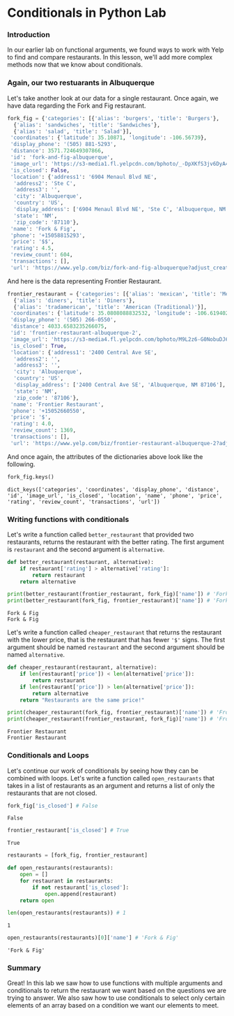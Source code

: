 
# Conditionals in Python Lab

### Introduction

In our earlier lab on functional arguments, we found ways to work with Yelp to find and compare restaurants. In this lesson, we'll add more complex methods now that we know about conditionals.

### Again, our two restuarants in Albuquerque

Let's take another look at our data for a single restaurant.  Once again, we have data regarding the Fork and Fig restaurant.


```python
fork_fig = {'categories': [{'alias': 'burgers', 'title': 'Burgers'},
  {'alias': 'sandwiches', 'title': 'Sandwiches'},
  {'alias': 'salad', 'title': 'Salad'}],
 'coordinates': {'latitude': 35.10871, 'longitude': -106.56739},
 'display_phone': '(505) 881-5293',
 'distance': 3571.724649307866,
 'id': 'fork-and-fig-albuquerque',
 'image_url': 'https://s3-media1.fl.yelpcdn.com/bphoto/_-DpXKfS3jv6DyA47g6Fxg/o.jpg',
 'is_closed': False,
 'location': {'address1': '6904 Menaul Blvd NE',
  'address2': 'Ste C',
  'address3': '',
  'city': 'Albuquerque',
  'country': 'US',
  'display_address': ['6904 Menaul Blvd NE', 'Ste C', 'Albuquerque, NM 87110'],
  'state': 'NM',
  'zip_code': '87110'},
 'name': 'Fork & Fig',
 'phone': '+15058815293',
 'price': '$$',
 'rating': 4.5,
 'review_count': 604,
 'transactions': [],
 'url': 'https://www.yelp.com/biz/fork-and-fig-albuquerque?adjust_creative=SYc8R4Gowqru5h4SBKZXsQ&utm_campaign=yelp_api_v3&utm_medium=api_v3_business_search&utm_source=SYc8R4Gowqru5h4SBKZXsQ'}
```

And here is the data representing Frontier Restaurant.


```python
frontier_restaurant = {'categories': [{'alias': 'mexican', 'title': 'Mexican'},
  {'alias': 'diners', 'title': 'Diners'},
  {'alias': 'tradamerican', 'title': 'American (Traditional)'}],
 'coordinates': {'latitude': 35.0808088832532, 'longitude': -106.619402244687},
 'display_phone': '(505) 266-0550',
 'distance': 4033.6583235266075,
 'id': 'frontier-restaurant-albuquerque-2',
 'image_url': 'https://s3-media4.fl.yelpcdn.com/bphoto/M9L2z6-G0NobuDJ6YTh6VA/o.jpg',
 'is_closed': True,
 'location': {'address1': '2400 Central Ave SE',
  'address2': '',
  'address3': '',
  'city': 'Albuquerque',
  'country': 'US',
  'display_address': ['2400 Central Ave SE', 'Albuquerque, NM 87106'],
  'state': 'NM',
  'zip_code': '87106'},
 'name': 'Frontier Restaurant',
 'phone': '+15052660550',
 'price': '$',
 'rating': 4.0,
 'review_count': 1369,
 'transactions': [],
 'url': 'https://www.yelp.com/biz/frontier-restaurant-albuquerque-2?adjust_creative=SYc8R4Gowqru5h4SBKZXsQ&utm_campaign=yelp_api_v3&utm_medium=api_v3_business_search&utm_source=SYc8R4Gowqru5h4SBKZXsQ'}
```

And once again, the attributes of the dictionaries above look like the following.


```python
fork_fig.keys()
```




    dict_keys(['categories', 'coordinates', 'display_phone', 'distance', 'id', 'image_url', 'is_closed', 'location', 'name', 'phone', 'price', 'rating', 'review_count', 'transactions', 'url'])



### Writing functions with conditionals

Let's write a function called `better_restaurant` that provided two restaurants, returns the restaurant with the better rating.  The first argument is `restaurant` and the second argument is `alternative`.  


```python
def better_restaurant(restaurant, alternative):
    if restaurant['rating'] > alternative['rating']:
        return restaurant
    return alternative
```


```python
print(better_restaurant(frontier_restaurant, fork_fig)['name']) # 'Fork & Fig'
print(better_restaurant(fork_fig, frontier_restaurant)['name']) # 'Fork & Fig'
```

    Fork & Fig
    Fork & Fig


Let's write a function called `cheaper_restaurant` that returns the restaurant with the lower price, that is the restaurant that has fewer `'$'` signs.  The first argument should be named `restaurant` and the second argument should be named `alternative`.


```python
def cheaper_restaurant(restaurant, alternative):
    if len(restaurant['price']) < len(alternative['price']):
        return restaurant
    if len(restaurant['price']) > len(alternative['price']):
        return alternative
    return "Restaurants are the same price!"
```


```python
print(cheaper_restaurant(fork_fig, frontier_restaurant)['name']) # 'Frontier Restaurant'
print(cheaper_restaurant(frontier_restaurant, fork_fig)['name']) # 'Frontier Restaurant'
```

    Frontier Restaurant
    Frontier Restaurant


### Conditionals and Loops

Let's continue our work of conditionals by seeing how they can be combined with loops. Let's write a function called `open_restaurants` that takes in a list of restaurants as an argument and returns a list of only the restaurants that are not closed.


```python
fork_fig['is_closed'] # False
```




    False




```python
frontier_restaurant['is_closed'] # True
```




    True




```python
restaurants = [fork_fig, frontier_restaurant]
```


```python
def open_restaurants(restaurants):
    open = []
    for restaurant in restaurants:
        if not restaurant['is_closed']:
            open.append(restaurant)
    return open
```


```python
len(open_restaurants(restaurants)) # 1
```




    1




```python
open_restaurants(restaurants)[0]['name'] # 'Fork & Fig'
```




    'Fork & Fig'



### Summary

Great! In this lab we saw how to use functions with multiple arguments and conditionals to return the restaurant we want based on the questions we are trying to answer. We also saw how to use conditionals to select only certain elements of an array based on a condition we want our elements to meet.
